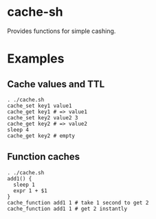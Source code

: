 # cache-sh

Provides functions for simple cashing.

# Examples

## Cache values and TTL

``` shell
. ./cache.sh
cache_set key1 value1
cache_get key1 # => value1
cache_set key2 value2 3
cache_get key2 # => value2
sleep 4
cache_get key2 # empty
```

## Function caches

``` shell
. ./cache.sh
add1() {
  sleep 1
  expr 1 + $1
}
cache_function add1 1 # take 1 second to get 2
cache_function add1 1 # get 2 instantly
```
